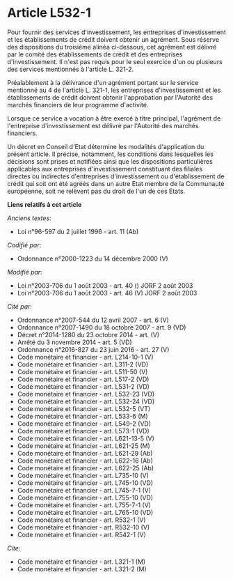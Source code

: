 # Article L532-1

Pour fournir des services d'investissement, les entreprises d'investissement et les établissements de crédit doivent obtenir
un agrément. Sous réserve des dispositions du troisième alinéa ci-dessous, cet agrément est délivré par le comité des
établissements de crédit et des entreprises d'investissement. Il n'est pas requis pour le seul exercice d'un ou plusieurs des
services mentionnés à l'article L. 321-2.

Préalablement à la délivrance d'un agrément portant sur le service mentionné au 4 de l'article L. 321-1, les entreprises
d'investissement et les établissements de crédit doivent obtenir l'approbation par l'Autorité des marchés financiers de leur
programme d'activité.

Lorsque ce service a vocation à être exercé à titre principal, l'agrément de l'entreprise d'investissement est délivré par
l'Autorité des marchés financiers.

Un décret en Conseil d'Etat détermine les modalités d'application du présent article. Il précise, notamment, les conditions
dans lesquelles les décisions sont prises et notifiées ainsi que les dispositions particulières applicables aux entreprises
d'investissement constituant des filiales directes ou indirectes d'entreprises d'investissement ou d'établissement de crédit
qui soit ont été agréés dans un autre Etat membre de la Communauté européenne, soit ne relèvent pas du droit de l'un de ces
Etats.

**Liens relatifs à cet article**

_Anciens textes_:

  - Loi n°96-597 du 2 juillet 1996 - art. 11 (Ab)

_Codifié par_:

  - Ordonnance n°2000-1223 du 14 décembre 2000 (V)

_Modifié par_:

  - Loi n°2003-706 du 1 août 2003 - art. 40 () JORF 2 août 2003
  - Loi n°2003-706 du 1 août 2003 - art. 46 (V) JORF 2 août 2003

_Cité par_:

  - Ordonnance n°2007-544 du 12 avril 2007 - art. 6 (V)
  - Ordonnance n°2007-1490 du 18 octobre 2007 - art. 9 (VD)
  - Décret n°2014-1280 du 23 octobre 2014 - art. (V)
  - Arrêté du 3 novembre 2014 - art. 5 (VD)
  - Ordonnance n°2016-827 du 23 juin 2016 - art. 27 (V)
  - Code monétaire et financier - art. L214-10-1 (V)
  - Code monétaire et financier - art. L311-2 (VD)
  - Code monétaire et financier - art. L511-50 (V)
  - Code monétaire et financier - art. L517-2 (VD)
  - Code monétaire et financier - art. L531-2 (VD)
  - Code monétaire et financier - art. L532-23 (VD)
  - Code monétaire et financier - art. L532-24 (VD)
  - Code monétaire et financier - art. L532-5 (VT)
  - Code monétaire et financier - art. L533-6 (M)
  - Code monétaire et financier - art. L549-2 (VD)
  - Code monétaire et financier - art. L573-1 (VD)
  - Code monétaire et financier - art. L621-13-5 (V)
  - Code monétaire et financier - art. L621-25 (M)
  - Code monétaire et financier - art. L621-29 (Ab)
  - Code monétaire et financier - art. L622-16 (Ab)
  - Code monétaire et financier - art. L622-25 (Ab)
  - Code monétaire et financier - art. L735-10 (V)
  - Code monétaire et financier - art. L745-10 (VD)
  - Code monétaire et financier - art. L745-7-1 (V)
  - Code monétaire et financier - art. L755-10 (VD)
  - Code monétaire et financier - art. L755-7-1 (V)
  - Code monétaire et financier - art. L765-10 (VD)
  - Code monétaire et financier - art. R532-1 (V)
  - Code monétaire et financier - art. R532-10 (V)
  - Code monétaire et financier - art. R542-1 (V)

_Cite_:

  - Code monétaire et financier - art. L321-1 (M)
  - Code monétaire et financier - art. L321-2 (M)
